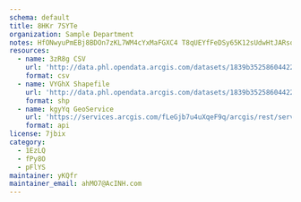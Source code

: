```yaml
---
schema: default
title: 8HKr 7SYTe 
organization: Sample Department 
notes: HfONwyuPmEBj8BDOn7zKL7WM4cYxMaFGXC4 T8qUEYfFeDSy65K12sUdwHtJARso39kRhkinV63NiZppdvThS2cb1IJI5tPQoZgl 
resources:
  - name: 3zR8g CSV
    url: 'http://data.phl.opendata.arcgis.com/datasets/1839b35258604422b0b520cbb668df0d_0.csv'
    format: csv
  - name: VYGhX Shapefile
    url: 'http://data.phl.opendata.arcgis.com/datasets/1839b35258604422b0b520cbb668df0d_0.zip'
    format: shp
  - name: kgyYq GeoService
    url: 'https://services.arcgis.com/fLeGjb7u4uXqeF9q/arcgis/rest/services/Air_Monitoring_Stations/FeatureServer/0/query'
    format: api
license: 7jbix 
category:
  - 1EzLQ 
  - fPy8O 
  - pFlYS 
maintainer: yKQfr  
maintainer_email: ahMO7@AcINH.com
---
```

